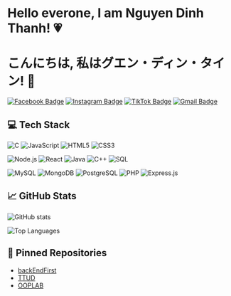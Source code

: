# **Hello everone, I am Nguyen Dinh Thanh!** 💗
# こんにちは, 私はグエン・ディン・タイン! 👋

[![Facebook Badge](https://img.shields.io/badge/-Đìnhh_Thànhh-blue?style=flat-square&logo=Facebook&logoColor=white&link=https://www.facebook.com/profile.php?id=100080621702325)](https://www.facebook.com/profile.php?id=100080621702325)
[![Instagram Badge](https://img.shields.io/badge/-Instagram-E4405F?style=flat-square&logo=Instagram&logoColor=white&link=https://www.instagram.com/_dtks.luv_/)](https://www.instagram.com/_dtks.luv_/)
[![TikTok Badge](https://img.shields.io/badge/-TikTok-000000?style=flat-square&logo=TikTok&logoColor=white&link=https://www.tiktok.com/@dinhhthanhh_luv)](https://www.tiktok.com/@dinhhthanhh_luv)
[![Gmail Badge](https://img.shields.io/badge/-dinhhthanhhlove@gmail.com-c14438?style=flat-square&logo=Gmail&logoColor=white&link=mailto:dinhhthanhhlove@gmail.com)](mailto:dinhhthanhhlove@gmail.com)

## 💻 Tech Stack
![C](https://img.shields.io/badge/-C-00599C?style=flat-square&logo=c)
![JavaScript](https://img.shields.io/badge/-JavaScript-F7DF1E?style=flat-square&logo=javascript)
![HTML5](https://img.shields.io/badge/-HTML5-E34F26?style=flat-square&logo=html5&logoColor=white)
![CSS3](https://img.shields.io/badge/-CSS3-1572B6?style=flat-square&logo=css3)

![Node.js](https://img.shields.io/badge/Node.js-339933?style=for-the-badge&logo=nodedotjs&logoColor=white)
![React](https://img.shields.io/badge/React-20232A?style=for-the-badge&logo=react&logoColor=61DAFB)
![Java](https://img.shields.io/badge/Java-ED8B00?style=for-the-badge&logo=java&logoColor=white)
![C++](https://img.shields.io/badge/C++-00599C?style=for-the-badge&logo=cplusplus&logoColor=white)
![SQL](https://img.shields.io/badge/SQL-003B57?style=for-the-badge&logo=postgresql&logoColor=white)

![MySQL](https://img.shields.io/badge/MySQL-4479A1?style=for-the-badge&logo=mysql&logoColor=white)
![MongoDB](https://img.shields.io/badge/MongoDB-4EA94B?style=for-the-badge&logo=mongodb&logoColor=white)
![PostgreSQL](https://img.shields.io/badge/PostgreSQL-316192?style=for-the-badge&logo=postgresql&logoColor=white)
![PHP](https://img.shields.io/badge/PHP-777BB4?style=for-the-badge&logo=php&logoColor=white)
![Express.js](https://img.shields.io/badge/Express.js-404D59?style=for-the-badge)


## 📈 GitHub Stats

![GitHub stats](https://github-readme-stats.vercel.app/api?username=dinhhthanhh&show_icons=true&theme=radical)

![Top Languages](https://github-readme-stats.vercel.app/api/top-langs/?username=dinhhthanhh&theme=radical&layout=compact)

## 📌 Pinned Repositories
- [backEndFirst](https://github.com/dinhhthanhh/backEndFirst.git)
- [TTUD](https://github.com/dinhhthanhh/TTUD.git)
- [OOPLAB](https://github.com/dinhhthanhh/OOP-LAB_LTHDT.git)


